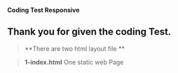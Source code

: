 **Coding Test Responsive**

Thank you for given the coding Test.
------------------------------

> **There are two html layout file **

> **1-index.html**
One static web Page


